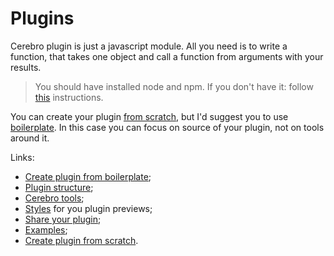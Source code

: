 # Plugins

Cerebro plugin is just a javascript module. All you need is to write a function, that takes one object and call a function from arguments with your results.

> You should have installed node and npm. If you don't have it: follow [this](https://docs.npmjs.com/getting-started/installing-node) instructions.

You can create your plugin [from scratch](./plugins/from-scratch.md), but I'd suggest you to use [boilerplate](./plugins/boilerplate.md). In this case you can focus on source of your plugin, not on tools around it.

Links:
* [Create plugin from boilerplate](./plugins/boilerplate.md);
* [Plugin structure](./plugins/plugin-structure.md);
* [Cerebro tools](./plugins/cerebro-tools.md);
* [Styles](./plugins/styles.md) for you plugin previews;
* [Share your plugin](./plugins/share.md);
* [Examples](./plugins/examples.md);
* [Create plugin from scratch](./plugins/from-scratch.md).
